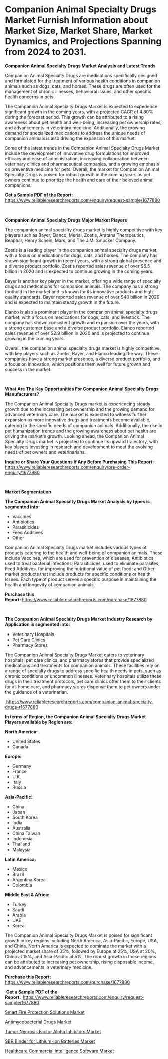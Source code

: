 <p><h1>Companion Animal Specialty Drugs Market Furnish Information about Market Size, Market Share, Market Dynamics, and Projections Spanning from 2024 to 2031.</h1></p><p><strong>Companion Animal Specialty Drugs Market Analysis and Latest Trends</strong></p>
<p><p>Companion Animal Specialty Drugs are medications specifically designed and formulated for the treatment of various health conditions in companion animals such as dogs, cats, and horses. These drugs are often used for the management of chronic illnesses, behavioral issues, and other specific health concerns in pets.</p><p>The Companion Animal Specialty Drugs Market is expected to experience significant growth in the coming years, with a projected CAGR of 4.80% during the forecast period. This growth can be attributed to a rising awareness about pet health and well-being, increasing pet ownership rates, and advancements in veterinary medicine. Additionally, the growing demand for specialized medications to address the unique needs of companion animals is also driving the expansion of this market.</p><p>Some of the latest trends in the Companion Animal Specialty Drugs Market include the development of innovative drug formulations for improved efficacy and ease of administration, increasing collaboration between veterinary clinics and pharmaceutical companies, and a growing emphasis on preventive medicine for pets. Overall, the market for Companion Animal Specialty Drugs is poised for robust growth in the coming years as pet owners continue to prioritize the health and care of their beloved animal companions.</p></p>
<p><strong>Get a Sample PDF of the Report:&nbsp;</strong> <a href="https://www.reliableresearchreports.com/enquiry/request-sample/1677880">https://www.reliableresearchreports.com/enquiry/request-sample/1677880</a></p>
<p>&nbsp;</p>
<p><strong>Companion Animal Specialty Drugs Major Market Players</strong></p>
<p><p>The companion animal specialty drugs market is highly competitive with key players such as Bayer, Elanco, Merial, Zoetis, Aratana Therapeutics, Beaphar, Henry Schein, Mars, and The J.M. Smucker Company.</p><p>Zoetis is a leading player in the companion animal specialty drugs market, with a focus on medications for dogs, cats, and horses. The company has shown significant growth in recent years, with a strong global presence and a diverse product portfolio. Zoetis reported sales revenue of over $6.5 billion in 2020 and is expected to continue growing in the coming years.</p><p>Bayer is another key player in the market, offering a wide range of specialty drugs and medications for companion animals. The company has a strong foothold in the market and is known for its innovative products and high-quality standards. Bayer reported sales revenue of over $48 billion in 2020 and is expected to maintain steady growth in the future.</p><p>Elanco is also a prominent player in the companion animal specialty drugs market, with a focus on medications for dogs, cats, and livestock. The company has shown consistent growth and expansion over the years, with a strong customer base and a diverse product portfolio. Elanco reported sales revenue of over $2.9 billion in 2020 and is projected to continue growing in the coming years.</p><p>Overall, the companion animal specialty drugs market is highly competitive, with key players such as Zoetis, Bayer, and Elanco leading the way. These companies have a strong market presence, a diverse product portfolio, and a focus on innovation, which positions them well for future growth and success in the market.</p></p>
<p>&nbsp;</p>
<p><strong>What Are The Key Opportunities For Companion Animal Specialty Drugs Manufacturers?</strong></p>
<p><p>The Companion Animal Specialty Drugs market is experiencing steady growth due to the increasing pet ownership and the growing demand for advanced veterinary care. The market is expected to witness further expansion as more innovative drugs and treatments become available, catering to the specific needs of companion animals. Additionally, the rise in pet humanization trends and the growing awareness about pet health are driving the market's growth. Looking ahead, the Companion Animal Specialty Drugs market is projected to continue its upward trajectory, with key players investing in research and development to meet the evolving needs of pet owners and veterinarians.</p></p>
<p><strong>Inquire or Share Your Questions If Any Before Purchasing This Report:</strong> <a href="https://www.reliableresearchreports.com/enquiry/pre-order-enquiry/1677880">https://www.reliableresearchreports.com/enquiry/pre-order-enquiry/1677880</a></p>
<p>&nbsp;</p>
<p><strong>Market Segmentation</strong></p>
<p><strong>The Companion Animal Specialty Drugs Market Analysis by types is segmented into:</strong></p>
<p><ul><li>Vaccines</li><li>Antibiotics</li><li>Parasiticides</li><li>Feed Additives</li><li>Other</li></ul></p>
<p><p>Companion Animal Specialty Drugs market includes various types of products catering to the health and well-being of companion animals. These include Vaccines, which are used for prevention of diseases; Antibiotics, used to treat bacterial infections; Parasiticides, used to eliminate parasites; Feed Additives, for improving the nutritional value of pet food; and Other market products that include products for specific conditions or health issues. Each type of product serves a specific purpose in maintaining the health and longevity of companion animals.</p></p>
<p><strong>Purchase this Report:&nbsp;</strong><a href="https://www.reliableresearchreports.com/purchase/1677880">https://www.reliableresearchreports.com/purchase/1677880</a></p>
<p>&nbsp;</p>
<p><strong>The Companion Animal Specialty Drugs Market Industry Research by Application is segmented into:</strong></p>
<p><ul><li>Veterinary Hospitals</li><li>Pet Care Clinics</li><li>Pharmacy Stores</li></ul></p>
<p><p>The Companion Animal Specialty Drugs Market caters to veterinary hospitals, pet care clinics, and pharmacy stores that provide specialized medications and treatments for companion animals. These facilities rely on a range of specialty drugs to address specific health needs in pets, such as chronic conditions or uncommon illnesses. Veterinary hospitals utilize these drugs in their treatment protocols, pet care clinics offer them to their clients for at-home care, and pharmacy stores dispense them to pet owners under the guidance of a veterinarian.</p></p>
<p><a href="https://www.reliableresearchreports.com/companion-animal-specialty-drugs-r1677880">&nbsp;https://www.reliableresearchreports.com/companion-animal-specialty-drugs-r1677880</a></p>
<p><strong>In terms of Region, the Companion Animal Specialty Drugs Market Players available by Region are:</strong></p>
<p>
    <p> <strong> North America: </strong>
        <ul>
            <li>United States</li>
            <li>Canada</li>
        </ul>
        </p> 
    <p> <strong> Europe: </strong>
        <ul>
            <li>Germany</li>
            <li>France</li>
            <li>U.K.</li>
            <li>Italy</li>
            <li>Russia</li>
        </ul>
        </p> 
    <p> <strong> Asia-Pacific: </strong>
        <ul>
            <li>China</li>
            <li>Japan</li>
            <li>South Korea</li>
            <li>India</li>
            <li>Australia</li>
            <li>China Taiwan</li>
            <li>Indonesia</li>
            <li>Thailand</li>
            <li>Malaysia</li>
        </ul>
        </p> 
    <p> <strong> Latin America: </strong>
        <ul>
            <li>Mexico</li>
            <li>Brazil</li>
            <li>Argentina Korea</li>
            <li>Colombia</li>
        </ul>
        </p> 
    <p> <strong> Middle East & Africa: </strong>
        <ul>
            <li>Turkey</li>
            <li>Saudi</li>
            <li>Arabia</li>
            <li>UAE</li>
            <li>Korea</li>
        </ul>
    </p>
    </p>
<p><p>The Companion Animal Specialty Drugs Market is poised for significant growth in key regions including North America, Asia-Pacific, Europe, USA, and China. North America is expected to dominate the market with a projected market share of 35%, followed by Europe at 25%, USA at 20%, China at 15%, and Asia-Pacific at 5%. The robust growth in these regions can be attributed to increasing pet ownership, rising disposable income, and advancements in veterinary medicine.</p></p>
<p><strong>Purchase this Report: </strong><a href="https://www.reliableresearchreports.com/purchase/1677880">https://www.reliableresearchreports.com/purchase/1677880</a></p>
<p>&nbsp;<strong>Get a Sample PDF of the Report:&nbsp;&nbsp;</strong><a href="https://www.reliableresearchreports.com/enquiry/request-sample/1677880">https://www.reliableresearchreports.com/enquiry/request-sample/1677880</a></p>
<p><strong></strong></p>
<p><p><a href="https://www.linkedin.com/pulse/smart-fire-protection-solutions-market-insights-cagr-trends-lxbve">Smart Fire Protection Solutions Market</a></p><p><a href="https://github.com/josesg55/Market-Research-Report-List-2/blob/main/antimycobacterial-drugs-market.md">Antimycobacterial Drugs Market</a></p><p><a href="https://github.com/mancsybtousav/Market-Research-Report-List-2/blob/main/tumor-necrosis-factor-alpha-inhibitors-market.md">Tumor Necrosis Factor Alpha Inhibitors Market</a></p><p><a href="https://issuu.com/reportprime-2/docs/sbr-binder-for-lithium-ion-batteries-market-size-2">SBR Binder for Lithium-Ion Batteries Market</a></p><p><a href="https://www.linkedin.com/pulse/healthcare-commercial-intelligence-software-market-competitive-ujqyc">Healthcare Commercial Intelligence Software Market</a></p></p>